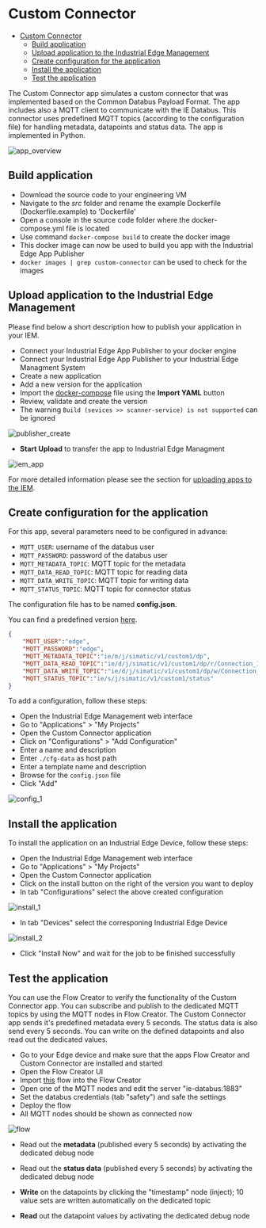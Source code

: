 # Custom Connector

- [Custom Connector](#custom-connector)
	- [Build application](#build-application)
	- [Upload application to the Industrial Edge Management](#upload-application-to-the-industrial-edge-management)
	- [Create configuration for the application](#create-configuration-for-the-application)
	- [Install the application](#install-the-application)
	- [Test the application](#test-the-application)

The Custom Connector app simulates a custom connector that was implemented based on the Common Databus Payload Format. The app includes also a MQTT client to communicate with the IE Databus. This connector uses predefined MQTT topics (according to the configuration file) for handling metadata, datapoints and status data. The app is implemented in Python.

![app_overview](/docs/custom-connector/graphics/app_overview.png)

## Build application

- Download the source code to your engineering VM
- Navigate to the *src* folder and rename the example Dockerfile (Dockerfile.example) to 'Dockerfile'
- Open a console in the source code folder where the docker-compose.yml file is located
- Use command `docker-compose build` to create the docker image
- This docker image can now be used to build you app with the Industrial Edge App Publisher
- `docker images | grep custom-connector` can be used to check for the images

## Upload application to the Industrial Edge Management

Please find below a short description how to publish your application in your IEM.

- Connect your Industrial Edge App Publisher to your docker engine
- Connect your Industrial Edge App Publisher to your Industrial Edge Managment System
- Create a new application
- Add a new version for the application
- Import the [docker-compose](/docker-compose.yml) file using the **Import YAML** button
- Review, validate and create the version
- The warning `Build (sevices >> scanner-service) is not supported` can be ignored

![publisher_create](/docs/custom-connector/graphics/publisher_create.png)

- **Start Upload** to transfer the app to Industrial Edge Managment

![iem_app](/docs/custom-connector/graphics/iem_app.png)

For more detailed information please see the section for [uploading apps to the IEM](https://github.com/industrial-edge/upload-app-to-iem).

## Create configuration for the application

For this app, several parameters need to be configured in advance:

- `MQTT_USER`: username of the databus user
- `MQTT_PASSWORD`: password of the databus user
- `MQTT_METADATA_TOPIC`: MQTT topic for the metadata
- `MQTT_DATA_READ_TOPIC`: MQTT topic for reading data
- `MQTT_DATA_WRITE_TOPIC`: MQTT topic for writing data
- `MQTT_STATUS_TOPIC`: MQTT topic for connector status

The configuration file has to be named **config.json**.

You can find a predefined version [here](/cfg-data/config.json).

```json
{
	"MQTT_USER":"edge",
	"MQTT_PASSWORD":"edge",
	"MQTT_METADATA_TOPIC":"ie/m/j/simatic/v1/custom1/dp",
	"MQTT_DATA_READ_TOPIC":"ie/d/j/simatic/v1/custom1/dp/r/Connection_1/Collection_1",
	"MQTT_DATA_WRITE_TOPIC":"ie/d/j/simatic/v1/custom1/dp/w/Connection_1/Collection_1",
	"MQTT_STATUS_TOPIC":"ie/s/j/simatic/v1/custom1/status"
}
```

To add a configuration, follow these steps:

- Open the Industrial Edge Management web interface
- Go to "Applications" > "My Projects"
- Open the Custom Connector application
- Click on "Configurations" > "Add Configuration"
- Enter a name and description
- Enter `./cfg-data` as host path
- Enter a template name and description
- Browse for the `config.json` file
- Click "Add"

![config_1](/docs/custom-connector/graphics/config_1.png)

## Install the application

To install the application on an Industrial Edge Device, follow these steps:

- Open the Industrial Edge Management web interface
- Go to "Applications" > "My Projects"
- Open the Custom Connector application
- Click on the install button on the right of the version you want to deploy
- In tab "Configurations" select the above created configuration

![install_1](/docs/custom-connector/graphics/install_1.png)

- In tab "Devices" select the corresponing Industrial Edge Device

![install_2](/docs/custom-connector/graphics/install_2.png)

- Click "Install Now" and wait for the job to be finished successfully

## Test the application

You can use the Flow Creator to verify the functionality of the Custom Connector app. You can subscribe and publish to the dedicated MQTT topics by using the MQTT nodes in Flow Creator. The Custom Connector app sends it's predefined metadata every 5 seconds. The status data is also send every 5 seconds. You can write on the defined datapoints and also read out the dedicated values.

- Go to your Edge device and make sure that the apps Flow Creator and Custom Connector are installed and started
- Open the Flow Creator UI
- Import [this](/src/flows.json) flow into the Flow Creator
- Open one of the MQTT nodes and edit the server "ie-databus:1883"
- Set the databus credentials (tab "safety") and safe the settings
- Deploy the flow
- All MQTT nodes should be shown as connected now

![flow](/docs/custom-connector/graphics/flow.png)

- Read out the **metadata** (published every 5 seconds) by activating the dedicated debug node

- Read out the **status data** (published every 5 seconds) by activating the dedicated debug node

- **Write** on the datapoints by clicking the "timestamp" node (inject); 10 value sets are written automatically on the dedicated topic

- **Read** out the datapoint values by activating the dedicated debug node
